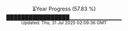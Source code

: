 <p align="center">
⏳Year Progress (57.83 %) <br>
█████████████████▁▁▁▁▁▁▁▁▁▁▁▁▁ <br>
<sub>Updated: Thu, 31 Jul 2025 02:09:36 GMT</sub>
</p>

